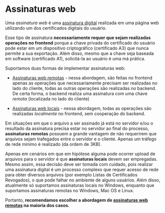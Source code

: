 ﻿# Assinaturas web

Uma *assinatura web* é uma [assinatura digital](../signatures.md) realizada em uma página web utilizando um dos certificados digitais
do usuário.

Esse tipo de assinatura **necessariamente requer que sejam realizadas operações no frontend** porque a chave privada do certificado
do usuário pode estar em um dispositivo criptográfico (certificado A3) que nunca permite a sua exportação. Além disso, mesmo que a
chave seja baseada em software (certificado A1), solicitá-la ao usuário é uma má prática.

Suportamos duas formas de implementar assinaturas web:

* [Assinaturas web remotas](remote.md) - nessa abordagem, são feitas no frontend apenas as operações que necessariamente precisam
  ser realizadas no lado do cliente, todas as outras operações são realizadas no backend. De certa forma, o backend realiza uma
  assinatura com uma chave *remota* (localizada no lado do cliente)
  
* [Assinaturas web locais](local.md) - nessa abordagem, todas as operações são realizadas *localmente* no frontend, sem cooperação
  do backend.

Em situações em que o arquivo a ser assinado já está no servidor e/ou o resultado da assinatura precisa estar no servidor ao final
do processo, **assinaturas remotas** possuem a grande vantagem de não requerirem que arquivos sejam trafegados entre o servidor e o
cliente. Apenas um tráfego de rede mínimo é realizado (da ordem de 3KB).

Apenas em cenários em que em hipótese alguma pode ocorrer upload de arquivos para o servidor é que **assinaturas locais** devem ser
empregadas. Mesmo assim, essa decisão deve ser tomada com cuidado, pois realizar uma assinatura digital é um processo complexo que
requer acesso de rede para obter diversos arquivos (por exemplo Listas de Certificados Revogados), o que pode falhar no ambiente
de alguns usuários. Além disso, atualmente só suportamos assinaturas locais no Windows, enquanto que suportamos assinaturas remotas
no Windows, Mac OS e Linux.

Portanto, **recomendamos escolher a abordagem de [assinaturas web remotas](remote.md) na maioria dos casos.**

